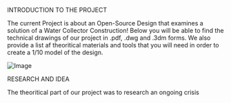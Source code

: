 INTRODUCTION TO THE PROJECT

The current Project is about an Open-Source Design that examines a solution of a Water Collector Construction!
Below you will be able to find the technical drawings of our project in .pdf, .dwg and .3dm forms.
We also provide a list af theoritical materials and tools that you will need in order to create a 1/10 model of the design.

![Image](https://github.com/user-attachments/assets/f98a36e6-c77e-4f96-ba8f-1e316773e641)


RESEARCH AND IDEA

The theoritical part of our project was to research an ongoing crisis 
